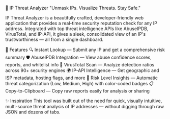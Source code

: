 📡 IP Threat Analyzer
"Unmask IPs. Visualize Threats. Stay Safe."

IP Threat Analyzer is a beautifully crafted, developer-friendly web application that provides a real-time security reputation check for any IP address. Integrated with top threat intelligence APIs like AbuseIPDB, VirusTotal, and IP-API, it gives a sleek, consolidated view of an IP's trustworthiness — all from a single dashboard.

🚀 Features
🔍 Instant Lookup — Submit any IP and get a comprehensive risk summary
🛡️ AbuseIPDB Integration — View abuse confidence scores, reports, and whitelist info
🧪 VirusTotal Scan — Analyze detection ratios across 90+ security engines
🌍 IP-API Intelligence — Get geographic and ISP metadata, hosting flags, and more
🧠 Risk Level Insights — Automatic threat categorization (Low, Medium, High) with color-coded badges
📋 Copy-to-Clipboard — Copy raw reports easily for analysis or sharing

✨ Inspiration
This tool was built out of the need for quick, visually intuitive, multi-source threat analysis of IP addresses — without digging through raw JSON and dozens of tabs.
